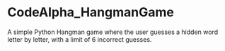 # CodeAlpha_HangmanGame
A simple Python Hangman game where the user guesses a hidden word letter by letter, with a limit of 6 incorrect guesses.
